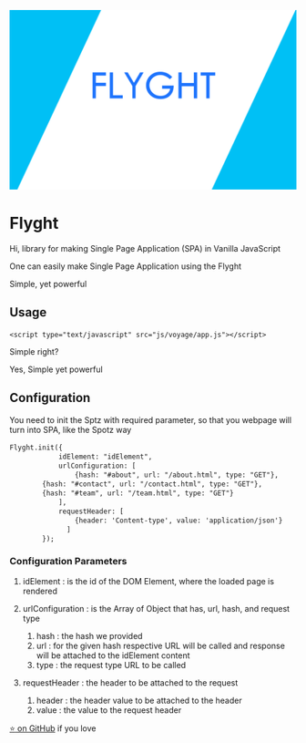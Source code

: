 ![EnFields](https://github.com/aj1thkr1sh/flyght/blob/main/flyght.png?raw=true)

# Flyght
Hi, library for making Single Page Application (SPA) in Vanilla JavaScript

One can easily make Single Page Application using the Flyght

Simple, yet powerful

## Usage
```
<script type="text/javascript" src="js/voyage/app.js"></script>
```
Simple right?

Yes, Simple yet powerful

## Configuration

You need to init the Sptz with required parameter, so that you webpage will turn into SPA, like the Spotz way

```
Flyght.init({
			idElement: "idElement",
			urlConfiguration: [
				{hash: "#about", url: "/about.html", type: "GET"},
        {hash: "#contact", url: "/contact.html", type: "GET"},
        {hash: "#team", url: "/team.html", type: "GET"}
			],
			requestHeader: [
		        {header: 'Content-type', value: 'application/json'}
		      ]
		});
```
### Configuration Parameters

1. idElement : is the id of the DOM Element, where the loaded page is rendered

2. urlConfiguration : is the Array of Object that has, url, hash, and request type
      1. hash : the hash we provided
      2. url : for the given hash respective URL will be called and response will be attached to the idElement content
      3. type : the request type URL to be called
3. requestHeader : the header to be attached to the request
      1. header : the header value to be attached to the header
      2. value : the value to the request header

[:star: on GitHub](https://github.com/aj1thkr1sh/EnField) if you love
